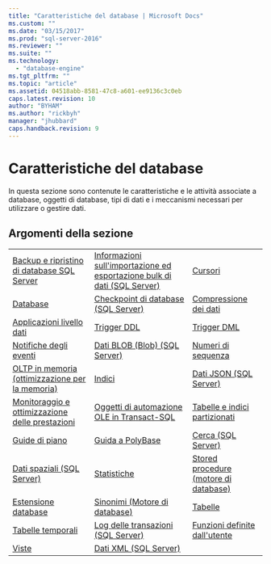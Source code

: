 ```yaml
---
title: "Caratteristiche del database | Microsoft Docs"
ms.custom: ""
ms.date: "03/15/2017"
ms.prod: "sql-server-2016"
ms.reviewer: ""
ms.suite: ""
ms.technology: 
  - "database-engine"
ms.tgt_pltfrm: ""
ms.topic: "article"
ms.assetid: 04518abb-8581-47c8-a601-ee9136c3c0eb
caps.latest.revision: 10
author: "BYHAM"
ms.author: "rickbyh"
manager: "jhubbard"
caps.handback.revision: 9
---
```

# Caratteristiche del database
  In questa sezione sono contenute le caratteristiche e le attività associate a database, oggetti di database, tipi di dati e i meccanismi necessari per utilizzare o gestire dati.  
  
## Argomenti della sezione  
  
||||  
|-|-|-|  
|[Backup e ripristino di database SQL Server](../relational-databases/backup-restore/back-up-and-restore-of-sql-server-databases.md)|[Informazioni sull'importazione ed esportazione bulk di dati &#40;SQL Server&#41;](../relational-databases/import-export/bulk-import-and-export-of-data-sql-server.md)|[Cursori](../relational-databases/cursors.md)|  
|[Database](../relational-databases/databases/databases.md)|[Checkpoint di database &#40;SQL Server&#41;](../relational-databases/logs/database-checkpoints-sql-server.md)|[Compressione dei dati](../relational-databases/data-compression/data-compression.md)|  
|[Applicazioni livello dati](../relational-databases/data-tier-applications/data-tier-applications.md)|[Trigger DDL](../relational-databases/triggers/ddl-triggers.md)|[Trigger DML](../relational-databases/triggers/dml-triggers.md)|  
|[Notifiche degli eventi](../relational-databases/service-broker/event-notifications.md)|[Dati BLOB &#40;Blob&#41; &#40;SQL Server&#41;](../relational-databases/blob/binary-large-object-blob-data-sql-server.md)|[Numeri di sequenza](../relational-databases/sequence-numbers/sequence-numbers.md)|  
|[OLTP in memoria &#40;ottimizzazione per la memoria&#41;](../relational-databases/in-memory-oltp/in-memory-oltp-in-memory-optimization.md)|[Indici](../relational-databases/indexes/indexes.md)|[Dati JSON &#40;SQL Server&#41;](../relational-databases/json/json-data-sql-server.md)|  
|[Monitoraggio e ottimizzazione delle prestazioni](../relational-databases/performance/monitor-and-tune-for-performance.md)|[Oggetti di automazione OLE in Transact-SQL](../relational-databases/stored-procedures/ole-automation-objects-in-transact-sql.md)|[Tabelle e indici partizionati](../relational-databases/partitions/partitioned-tables-and-indexes.md)|  
|[Guide di piano](../relational-databases/performance/plan-guides.md)|[Guida a PolyBase](../relational-databases/polybase/polybase-guide.md)|[Cerca &#40;SQL Server&#41;](../Topic/Search%20\(SQL%20Server\).md)|  
|[Dati spaziali &#40;SQL Server&#41;](../relational-databases/spatial/spatial-data-sql-server.md)|[Statistiche](../relational-databases/statistics/statistics.md)|[Stored procedure &#40;motore di database&#41;](../relational-databases/stored-procedures/stored-procedures-database-engine.md)|  
|[Estensione database](../sql-server/stretch-database/stretch-database.md)|[Sinonimi &#40;Motore di database&#41;](../relational-databases/synonyms/synonyms-database-engine.md)|[Tabelle](../relational-databases/tables/tables.md)|  
|[Tabelle temporali](../relational-databases/tables/temporal-tables.md)|[Log delle transazioni &#40;SQL Server&#41;](../relational-databases/logs/the-transaction-log-sql-server.md)|[Funzioni definite dall'utente](../relational-databases/user-defined-functions/user-defined-functions.md)|  
|[Viste](../relational-databases/views/views.md)|[Dati XML &#40;SQL Server&#41;](../relational-databases/xml/xml-data-sql-server.md)||  
  
  